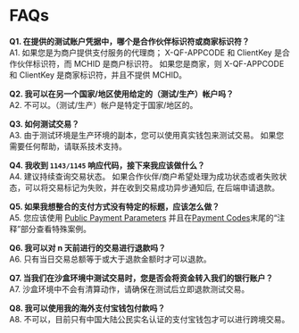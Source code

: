 # FAQs

**Q1. 在提供的测试账户凭据中，哪个是合作伙伴标识符或商家标识符？** <br/>
A1. 如果您是为商户提供支付服务的代理商； X-QF-APPCODE 和 ClientKey 是合作伙伴标识符，而 MCHID 是商户标识符。
    如果您是商家，则 X-QF-APPCODE 和 ClientKey 是商家标识符，并且不提供 MCHID。

**Q2. 我可以在另一个国家/地区使用给定的（测试/生产）帐户吗？** <br/>
A2. 不可以。（测试/生产）帐户是特定于国家/地区的。

**Q3. 如何测试交易？** <br/>
A3. 由于测试环境是生产环境的副本，您可以使用真实钱包来测试交易。 如果您需要任何帮助，请联系技术支持。

**Q4. 我收到 <code>1143/1145</code> 响应代码，接下来我应该做什么？** <br/>
A4. 建议持续查询交易状态。 如果合作伙伴/商户希望处理为成功状态或者失败状态，可以将交易标记为失败，并在收到交易成功异步通知后, 在后端申请退款。

**Q5. 如果我想整合的支付方式没有特定的标题，应该怎么做？** <br/>
A5. 您应该使用 [Public Payment Parameters](./preparation/paycode#api-endpoint-for-payments) 并且在[Payment Codes](./preparation/paycode#payment-codes)末尾的“注释”部分查看特殊案例。

**Q6. 我可以对 n 天前进行的交易进行退款吗？** <br/>
A6.	只有当日交易总额等于或大于退款金额时才可以退款。

**Q7. 当我们在沙盒环境中测试交易时，您是否会将资金转入我们的银行账户？** <br/>
A7. 沙盒环境中不会有清算动作，请确保在测试后立即退款测试交易。

**Q8. 我可以使用我的海外支付宝钱包付款吗？** <br/>
A8. 不可以，目前只有中国大陆公民实名认证的支付宝钱包才可以进行跨境交易。

<br/>
